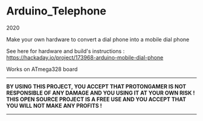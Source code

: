# Arduino_Telephone

2020

Make your own hardware to convert a dial phone into a mobile dial phone

See here for hardware and build's instructions : https://hackaday.io/project/173968-arduino-mobile-dial-phone

Works on ATmega328 board


____________________________________________________________________________________________________

__BY USING THIS PROJECT, YOU ACCEPT THAT PROTONGAMER IS NOT RESPONSIBLE OF ANY DAMAGE AND YOU
USING IT AT YOUR OWN RISK ! THIS OPEN SOURCE PROJECT IS A FREE USE AND YOU ACCEPT THAT YOU WILL NOT 
MAKE ANY PROFITS !__

____________________________________________________________________________________________________
